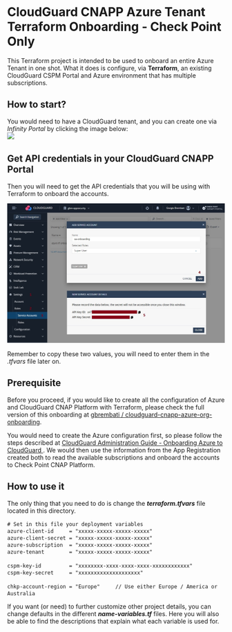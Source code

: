 # CloudGuard CNAPP Azure Tenant Terraform Onboarding - Check Point Only
This Terraform project is intended to be used to onboard an entire Azure Tenant in one shot. What it does is configure, via **Terraform**, an existing CloudGuard CSPM Portal and Azure environment that has multiple subscriptions.      
 
## How to start?
You would need to have a CloudGuard tenant, and you can create one via *Infinity Portal* by clicking the image below:      
[<img src=https://www.checkpoint.com/wp-content/themes/checkpoint-theme-v2/images/checkpoint-logo.png>](https://portal.checkpoint.com/create-account)

## Get API credentials in your CloudGuard CNAPP Portal
Then you will need to get the API credentials that you will be using with Terraform to onboard the accounts.

![Architectural Design](/zimages/create-cnapp-serviceaccount.jpg)

Remember to copy these two values, you will need to enter them in the *.tfvars* file later on.

## Prerequisite
Before you proceed, if you would like to create all the configuration of Azure and CloudGuard CNAP Platform with Terraform, please check the full version of this onboarding at [gbrembati / cloudguard-cnapp-azure-org-onboarding](https://github.com/gbrembati/cloudguard-cnapp-azure-org-onboarding).    

You would need to create the Azure configuration first, so please follow the steps described at [CloudGuard Administration Guide - Onboarding Azure to CloudGuard
](https://sc1.checkpoint.com/documents/CloudGuard_Dome9/Documentation/Getting-Started/Onboarding-Azure.htm?tocpath=Getting%20Started%20with%20CloudGuard%20%7COnboarding%20Cloud%20Environments%20%7COnboarding%20Azure%20Subscriptions%20%7C_____1). We would then use the information from the App Registration created both to read the available subscriptions and onboard the accounts to Check Point CNAP Platform.    

## How to use it
The only thing that you need to do is change the __*terraform.tfvars*__ file located in this directory.

```hcl
# Set in this file your deployment variables
azure-client-id     = "xxxxx-xxxxx-xxxxx-xxxxx"
azure-client-secret = "xxxxx-xxxxx-xxxxx-xxxxx"
azure-subscription  = "xxxxx-xxxxx-xxxxx-xxxxx"
azure-tenant        = "xxxxx-xxxxx-xxxxx-xxxxx"

cspm-key-id         = "xxxxxxxx-xxxx-xxxx-xxxx-xxxxxxxxxxxx"
cspm-key-secret     = "xxxxxxxxxxxxxxxxxxxx"

chkp-account-region = "Europe"     // Use either Europe / America or Australia
```
If you want (or need) to further customize other project details, you can change defaults in the different __*name-variables.tf*__ files. Here you will also be able to find the descriptions that explain what each variable is used for.
